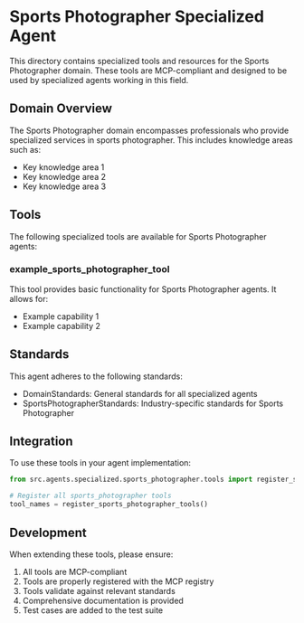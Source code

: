 # Sports Photographer Specialized Agent

This directory contains specialized tools and resources for the Sports Photographer domain. These tools are MCP-compliant and designed to be used by specialized agents working in this field.

## Domain Overview

The Sports Photographer domain encompasses professionals who provide specialized services in sports photographer. This includes knowledge areas such as:

- Key knowledge area 1
- Key knowledge area 2
- Key knowledge area 3

## Tools

The following specialized tools are available for Sports Photographer agents:

### example_sports_photographer_tool

This tool provides basic functionality for Sports Photographer agents. It allows for:

- Example capability 1
- Example capability 2

## Standards

This agent adheres to the following standards:

- DomainStandards: General standards for all specialized agents
- SportsPhotographerStandards: Industry-specific standards for Sports Photographer

## Integration

To use these tools in your agent implementation:

```python
from src.agents.specialized.sports_photographer.tools import register_sports_photographer_tools

# Register all sports_photographer tools
tool_names = register_sports_photographer_tools()
```

## Development

When extending these tools, please ensure:

1. All tools are MCP-compliant
2. Tools are properly registered with the MCP registry
3. Tools validate against relevant standards
4. Comprehensive documentation is provided
5. Test cases are added to the test suite
